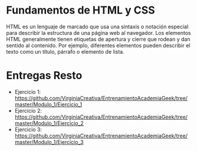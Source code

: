 # Fundamentos de HTML y CSS

HTML es un lenguaje de marcado que usa una sintaxis o notación especial para describir la estructura de una página web al navegador. Los elementos HTML generalmente tienen etiquetas de apertura y cierre que rodean y dan sentido al contenido. Por ejemplo, diferentes elementos pueden describir el texto como un título, párrafo o elemento de lista.

# Entregas Resto

- Ejercicio 1:  https://github.com/VirginiaCreativa/EntrenamientoAcademiaGeek/tree/master/Modulo_1/Ejercicio_1
- Ejercicio 2:  https://github.com/VirginiaCreativa/EntrenamientoAcademiaGeek/tree/master/Modulo_1/Ejercicio_2
- Ejercicio 3:  https://github.com/VirginiaCreativa/EntrenamientoAcademiaGeek/tree/master/Modulo_1/Ejercicio_3
